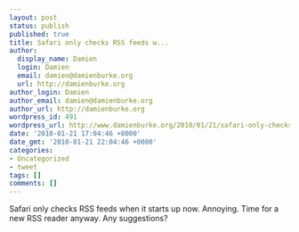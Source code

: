 ```yaml
---
layout: post
status: publish
published: true
title: Safari only checks RSS feeds w...
author:
  display_name: Damien
  login: Damien
  email: damien@damienburke.org
  url: http://damienburke.org
author_login: Damien
author_email: damien@damienburke.org
author_url: http://damienburke.org
wordpress_id: 491
wordpress_url: http://www.damienburke.org/2010/01/21/safari-only-checks-rss-feeds-w/
date: '2010-01-21 17:04:46 +0000'
date_gmt: '2010-01-21 22:04:46 +0000'
categories:
- Uncategorized
- tweet
tags: []
comments: []
---
```

<p>Safari only checks RSS feeds when it starts up now. Annoying. Time for a new RSS reader anyway. Any suggestions?</p>
